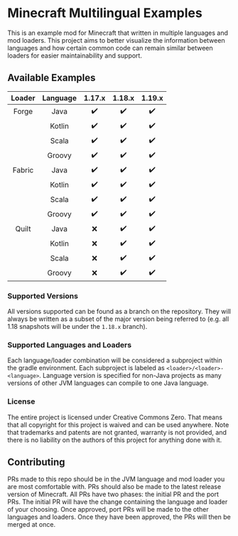 # Minecraft Multilingual Examples

This is an example mod for Minecraft that written in multiple languages and mod loaders. This project aims to better visualize the information between languages and how certain common code can remain similar between loaders for easier maintainability and support.

## Available Examples

| Loader | Language | 1.17.x | 1.18.x | 1.19.x |
|:------:|:--------:|:------:|:------:|:------:|
| Forge  |   Java   |   ✔️   |   ✔️   |   ✔️   |
|        |  Kotlin  |   ✔️   |   ✔️   |   ✔️   |
|        |  Scala   |   ✔️   |   ✔️   |   ✔️   |
|        |  Groovy  |   ✔️   |   ✔️   |   ✔️   |
| Fabric |   Java   |   ✔️   |   ✔️   |   ✔️   |
|        |  Kotlin  |   ✔️   |   ✔️   |   ✔️   |
|        |  Scala   |   ✔️   |   ✔️   |   ✔️   |
|        |  Groovy  |   ✔️   |   ✔️   |   ✔️   |
| Quilt  |   Java   |   ❌    |   ✔️   |   ✔️   |
|        |  Kotlin  |   ❌    |   ✔️   |   ✔️   |
|        |  Scala   |   ❌    |   ✔️   |   ✔️   |
|        |  Groovy  |   ❌    |   ✔️   |   ✔️   |

### Supported Versions

All versions supported can be found as a branch on the repository. They will always be written as a subset of the major version being referred to (e.g. all 1.18 snapshots will be under the `1.18.x` branch).

### Supported Languages and Loaders

Each language/loader combination will be considered a subproject within the gradle environment. Each subproject is labeled as `<loader>/<loader>-<language>`. Language version is specified for non-Java projects as many versions of other JVM languages can compile to one Java language.

### License

The entire project is licensed under Creative Commons Zero. That means that all copyright for this project is waived and can be used anywhere. Note that trademarks and patents are not granted, warranty is not provided, and there is no liability on the authors of this project for anything done with it.

## Contributing

PRs made to this repo should be in the JVM language and mod loader you are most comfortable with. PRs should also be made to the latest release version of Minecraft. All PRs have two phases: the initial PR and the port PRs. The initial PR will have the change containing the language and loader of your choosing. Once approved, port PRs will be made to the other languages and loaders. Once they have been approved, the PRs will then be merged at once.
